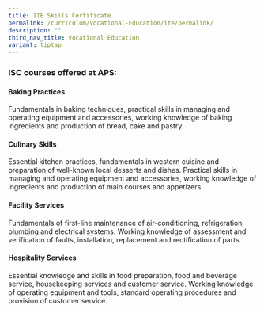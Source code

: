 ```yaml
---
title: ITE Skills Certificate
permalink: /curriculum/Vocational-Education/ite/permalink/
description: ""
third_nav_title: Vocational Education
variant: tiptap
---
```

<h3>ISC courses offered at APS:</h3>
<h4>Baking Practices</h4>
<p>Fundamentals in baking techniques, practical skills in managing and operating
equipment and accessories, working knowledge of baking ingredients and
production of bread, cake and pastry.</p>
<h4>Culinary Skills</h4>
<p>Essential kitchen practices, fundamentals in western cuisine and preparation
of well-known local desserts and dishes. Practical skills in managing and
operating equipment and accessories, working knowledge of ingredients and
production of main courses and appetizers.</p>
<h4>Facility Services</h4>
<p>Fundamentals of first-line maintenance of air-conditioning, refrigeration,
plumbing and electrical systems. Working knowledge of assessment and verification
of faults, installation, replacement and rectification of parts.</p>
<h4>Hospitality Services</h4>
<p>Essential knowledge and skills in food preparation, food and beverage
service, housekeeping services and customer service. Working knowledge
of operating equipment and tools, standard operating procedures and provision
of customer service.</p>